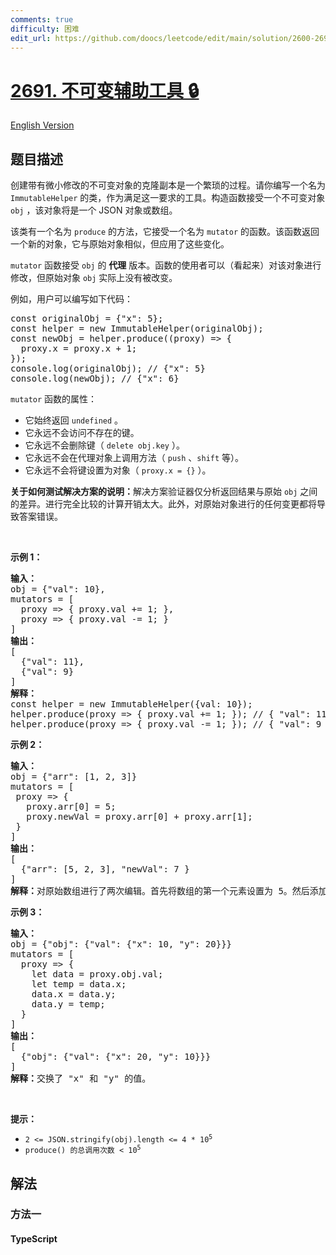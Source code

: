 ```yaml
---
comments: true
difficulty: 困难
edit_url: https://github.com/doocs/leetcode/edit/main/solution/2600-2699/2691.Immutability%20Helper/README.md
---
```


<!-- problem:start -->

# [2691. 不可变辅助工具 🔒](https://leetcode.cn/problems/immutability-helper)

[English Version](/solution/2600-2699/2691.Immutability%20Helper/README_EN.md)

## 题目描述

<!-- description:start -->

<p>创建带有微小修改的不可变对象的克隆副本是一个繁琐的过程。请你编写一个名为 <code>ImmutableHelper</code> 的类，作为满足这一要求的工具。构造函数接受一个不可变对象 <code>obj</code> ，该对象将是一个 JSON 对象或数组。</p>

<p>该类有一个名为 <code>produce</code> 的方法，它接受一个名为 <code>mutator</code> 的函数。该函数返回一个新的对象，它与原始对象相似，但应用了这些变化。</p>

<p><code>mutator</code> 函数接受 <code>obj</code> 的 <strong>代理</strong> 版本。函数的使用者可以（看起来）对该对象进行修改，但原始对象 <code>obj</code> 实际上没有被改变。</p>

<p>例如，用户可以编写如下代码：</p>

<pre>
const originalObj = {"x": 5};
const helper = new ImmutableHelper(originalObj);
const newObj = helper.produce((proxy) =&gt; {
  proxy.x = proxy.x + 1;
});
console.log(originalObj); // {"x": 5}
console.log(newObj); // {"x": 6}</pre>

<p><code>mutator</code> 函数的属性：</p>

<ul>
	<li>它始终返回 <code>undefined</code> 。</li>
	<li>它永远不会访问不存在的键。</li>
	<li>它永远不会删除键（ <code>delete obj.key</code> ）。</li>
	<li>它永远不会在代理对象上调用方法（ <code>push</code> 、<code>shift</code> 等）。</li>
	<li>它永远不会将键设置为对象（ <code>proxy.x = {}</code> ）。</li>
</ul>

<p><strong>关于如何测试解决方案的说明：</strong>解决方案验证器仅分析返回结果与原始 <code>obj</code> 之间的差异。进行完全比较的计算开销太大。此外，对原始对象进行的任何变更都将导致答案错误。</p>

<p>&nbsp;</p>

<p><strong class="example">示例 1：</strong></p>

<pre>
<strong>输入：</strong>
obj = {"val": 10}, 
mutators = [
&nbsp; proxy =&gt; { proxy.val += 1; },
&nbsp; proxy =&gt; { proxy.val -= 1; }
]
<strong>输出：</strong>
[
  {"val": 11},
&nbsp; {"val": 9}
]
<strong>解释：</strong>
const helper = new ImmutableHelper({val: 10});
helper.produce(proxy =&gt; { proxy.val += 1; }); // { "val": 11 }
helper.produce(proxy =&gt; { proxy.val -= 1; }); // { "val": 9 }
</pre>

<p><strong class="example">示例 2：</strong></p>

<pre>
<strong>输入：</strong>
obj = {"arr": [1, 2, 3]} 
mutators = [
&nbsp;proxy =&gt; { 
&nbsp;  proxy.arr[0] = 5; 
&nbsp;  proxy.newVal = proxy.arr[0] + proxy.arr[1];
 }
]
<strong>输出：</strong>
[
  {"arr": [5, 2, 3], "newVal": 7 } 
]
<strong>解释：</strong>对原始数组进行了两次编辑。首先将数组的第一个元素设置为 5。然后添加了一个值为 7 的新键。
</pre>

<p><strong class="example">示例 3：</strong></p>

<pre>
<strong>输入：</strong>
obj = {"obj": {"val": {"x": 10, "y": 20}}}
mutators = [
&nbsp; proxy =&gt; { 
&nbsp;   let data = proxy.obj.val; 
&nbsp;   let temp = data.x; 
&nbsp;   data.x = data.y; 
&nbsp;   data.y = temp; 
&nbsp; }
]
<strong>输出：</strong>
[
  {"obj": {"val": {"x": 20, "y": 10}}}
]
<strong>解释：</strong>交换了 "x" 和 "y" 的值。
</pre>

<p>&nbsp;</p>

<p><strong>提示：</strong></p>

<ul>
	<li><code>2 &lt;= JSON.stringify(obj).length &lt;= 4 * 10<sup>5</sup></code></li>
	<li><code>produce() 的总调用次数 &lt; <font face="monospace">10<sup>5</sup></font></code></li>
</ul>

<!-- description:end -->

## 解法

<!-- solution:start -->

### 方法一

<!-- tabs:start -->

#### TypeScript

```ts

```

<!-- tabs:end -->

<!-- solution:end -->

<!-- problem:end -->
